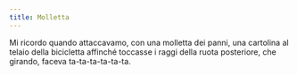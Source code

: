 ```yaml
---
title: Molletta
---
```

Mi ricordo quando attaccavamo, con una molletta dei panni, una cartolina al telaio della bicicletta affinché toccasse i raggi della ruota posteriore, che girando, faceva ta-ta-ta-ta-ta-ta.